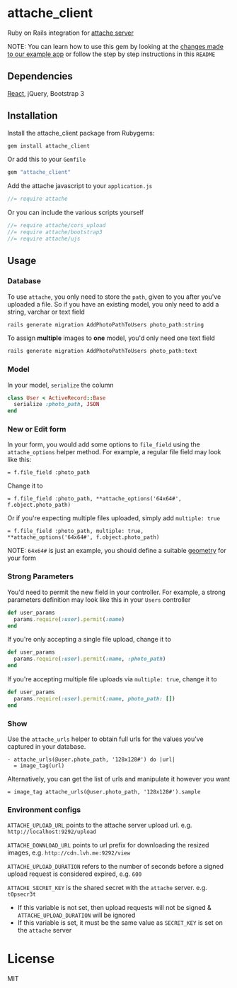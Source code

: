# attache_client

Ruby on Rails integration for [attache server](https://github.com/choonkeat/attache)

NOTE: You can learn how to use this gem by looking at the [changes made to our example app](https://github.com/choonkeat/attache-railsapp/commit/16cb1274dcce5be01b6c9d42ad60c30c106ad7f9) or follow the step by step instructions in this `README`

## Dependencies

[React](https://github.com/reactjs/react-rails), jQuery, Bootstrap 3

## Installation

Install the attache_client package from Rubygems:

``` bash
gem install attache_client
```

Or add this to your `Gemfile`

``` ruby
gem "attache_client"
```

Add the attache javascript to your `application.js`

``` javascript
//= require attache
```

Or you can include the various scripts yourself

``` javascript
//= require attache/cors_upload
//= require attache/bootstrap3
//= require attache/ujs
```

## Usage

### Database

To use `attache`, you only need to store the `path`, given to you after you've uploaded a file. So if you have an existing model, you only need to add a string, varchar or text field

``` bash
rails generate migration AddPhotoPathToUsers photo_path:string
```

To assign **multiple** images to **one** model, you'd only need one text field

``` bash
rails generate migration AddPhotoPathToUsers photo_path:text
```

### Model

In your model, `serialize` the column

``` ruby
class User < ActiveRecord::Base
  serialize :photo_path, JSON
end
```

### New or Edit form

In your form, you would add some options to `file_field` using the `attache_options` helper method. For example, a regular file field may look like this:

``` slim
= f.file_field :photo_path
```

Change it to

``` slim
= f.file_field :photo_path, **attache_options('64x64#', f.object.photo_path)
```

Or if you're expecting multiple files uploaded, simply add `multiple: true`

``` slim
= f.file_field :photo_path, multiple: true, **attache_options('64x64#', f.object.photo_path)
```

NOTE: `64x64#` is just an example, you should define a suitable [geometry](http://www.imagemagick.org/Usage/resize/) for your form

### Strong Parameters

You'd need to permit the new field in your controller. For example, a strong parameters definition may look like this in your `Users` controller

``` ruby
def user_params
  params.require(:user).permit(:name)
end
```

If you're only accepting a single file upload, change it to

``` ruby
def user_params
  params.require(:user).permit(:name, :photo_path)
end
```

If you're accepting multiple file uploads via `multiple: true`, change it to

``` ruby
def user_params
  params.require(:user).permit(:name, photo_path: [])
end
```

### Show

Use the `attache_urls` helper to obtain full urls for the values you've captured in your database.

``` slim
- attache_urls(@user.photo_path, '128x128#') do |url|
  = image_tag(url)
```

Alternatively, you can get the list of urls and manipulate it however you want

``` slim
= image_tag attache_urls(@user.photo_path, '128x128#').sample
```

### Environment configs

`ATTACHE_UPLOAD_URL` points to the attache server upload url. e.g. `http://localhost:9292/upload`

`ATTACHE_DOWNLOAD_URL` points to url prefix for downloading the resized images, e.g. `http://cdn.lvh.me:9292/view`

`ATTACHE_UPLOAD_DURATION` refers to the number of seconds before a signed upload request is considered expired, e.g. `600`

`ATTACHE_SECRET_KEY` is the shared secret with the `attache` server. e.g. `t0psecr3t`

* If this variable is not set, then upload requests will not be signed & `ATTACHE_UPLOAD_DURATION` will be ignored
* If this variable is set, it must be the same value as `SECRET_KEY` is set on the `attache` server


# License

MIT
